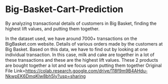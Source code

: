 # Big-Basket-Cart-Prediction
By analyzing transactional details of customers in Big Basket, finding the highest lift values, and putting them together.

In the dataset used, we have around 7000+ transactions on the BigBasket.com website. Details of various orders made by the customers at Big Basket. Based on this data, we have to find out by looking at one individual transaction. In this case, milk and cake are together in a lot of these transactions and these are the highest lift values. These 2 products are bought together a lot and we focus upon putting them together
Original File Link=https://colab.research.google.com/drive/118f9m9B4AHdu-NkwpEK6DmqKlw8bh5ly?usp=sharing

